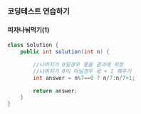 ### 코딩테스트 연습하기
#### 피자나눠먹기(1)
```java
class Solution {
    public int solution(int n) {

        //나머지가 0일경우 몫을 결과에 저장
        //나머지가 0이 아닐경우 몫 + 1 해주기
        int answer = n%7==0 ? n/7:n/7+1;

        return answer;
    }
}
```
